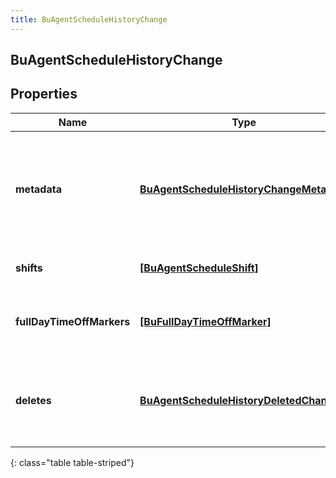 ```yaml
---
title: BuAgentScheduleHistoryChange
---
```

## BuAgentScheduleHistoryChange

## Properties

|Name | Type | Description | Notes|
|------------ | ------------- | ------------- | -------------|
| **metadata** | [**BuAgentScheduleHistoryChangeMetadata**](BuAgentScheduleHistoryChangeMetadata.html) | The metadata of the change, including who and when the change was made | [optional] |
| **shifts** | [**[BuAgentScheduleShift]**](BuAgentScheduleShift.html) | The list of changed shifts | [optional] |
| **fullDayTimeOffMarkers** | [**[BuFullDayTimeOffMarker]**](BuFullDayTimeOffMarker.html) | The list of changed full day time off markers | [optional] |
| **deletes** | [**BuAgentScheduleHistoryDeletedChange**](BuAgentScheduleHistoryDeletedChange.html) | The deleted shifts, full day time off markers, or the entire agent schedule | [optional] |
{: class="table table-striped"}


